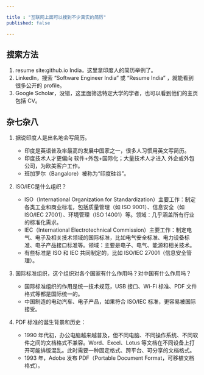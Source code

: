 ```yaml
---

title : "互联网上面可以搜到不少真实的简历"
published: false

---
```




## 搜索方法

1. resume site:github.io India，这里拿印度人的简历举例了。
2. LinkedIn，搜索 “Software Engineer India” 或 “Resume India” ，就能看到很多公开的 profile。
3. Google Scholar，没错，这里面筛选特定大学的学者，也可以看到他们的主页包括 CV。



## 杂七杂八

1. 据说印度人是出名地会写简历。

    - 印度是英语普及率最高的发展中国家之一，很多人习惯用英文写简历。
    - 印度技术人才更偏向 软件+外包+国际化；大量技术人才进入 外企或外包公司，为欧美客户工作。
    - 班加罗尔（Bangalore）被称为“印度硅谷”。
2. ISO/IEC是什么组织？

    - ISO（International Organization for Standardization）主要工作：制定各类工业和商业标准，包括质量管理（如 ISO 9001）、信息安全（如 ISO/IEC 27001）、环境管理（ISO 14001）等。领域：几乎涵盖所有行业的标准化需求。
    - IEC（International Electrotechnical Commission）主要工作：制定电气、电子及相关技术领域的国际标准，比如电气安全标准、电力设备标准、电子产品接口标准等。领域：主要是电子、电气、能源和相关技术。
    - 有些标准是 ISO 和 IEC 共同制定的，比如 ISO/IEC 27001（信息安全管理）。
4. 国际标准组织，这个组织对各个国家有什么作用吗？对中国有什么作用吗？

    - 国际标准组织的作用是统一技术规范，USB 接口、Wi-Fi 标准、PDF 文件格式等都是国际统一的。
    - 中国制造的电动汽车、电子产品，如果符合 ISO/IEC 标准，更容易被国际接受。
5. PDF 标准的诞生背景和历史：

    - 1990 年代初，办公电脑越来越普及，但不同电脑、不同操作系统、不同软件之间的文档格式不兼容。Word、Excel、Lotus 等文档在不同设备上打开可能排版混乱。此时需要一种固定格式、跨平台、可分享的文档格式。
    - 1993 年，Adobe 发布 PDF（Portable Document Format，可移植文档格式）。